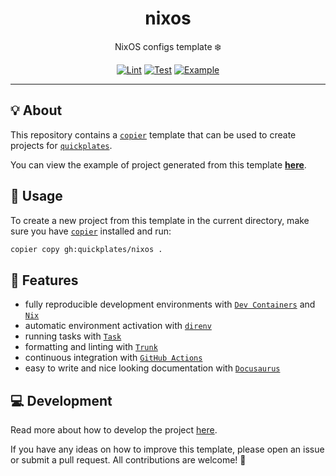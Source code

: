<h1 align="center">nixos</h1>

<div align="center">

NixOS configs template ❄️

[![Lint](https://github.com/quickplates/nixos/actions/workflows/lint.yaml/badge.svg)](https://github.com/quickplates/nixos/actions/workflows/lint.yaml)
[![Test](https://github.com/quickplates/nixos/actions/workflows/test.yaml/badge.svg)](https://github.com/quickplates/nixos/actions/workflows/test.yaml)
[![Example](https://github.com/quickplates/nixos/actions/workflows/example.yaml/badge.svg)](https://github.com/quickplates/nixos/actions/workflows/example.yaml)

</div>

---

## 💡 About

This repository contains a [`copier`](https://copier.readthedocs.io) template
that can be used to create projects for
[`quickplates`](https://github.com/quickplates).

You can view the example of project generated from this template
[**here**](https://github.com/quickplates/nixos-example).

## 📜 Usage

To create a new project from this template in the current directory,
make sure you have [`copier`](https://copier.readthedocs.io) installed and run:

```sh
copier copy gh:quickplates/nixos .
```

## 🚀 Features

- fully reproducible development environments with
  [`Dev Containers`](https://code.visualstudio.com/docs/remote/containers)
  and [`Nix`](https://nixos.org)
- automatic environment activation with [`direnv`](https://direnv.net)
- running tasks with [`Task`](https://taskfile.dev)
- formatting and linting with [`Trunk`](https://trunk.io)
- continuous integration with [`GitHub Actions`](https://github.com/features/actions)
- easy to write and nice looking documentation
  with [`Docusaurus`](https://docusaurus.io)

## 💻 Development

Read more about how to develop the project
[here](https://github.com/quickplates/nixos/blob/main/CONTRIBUTING.md).

If you have any ideas on how to improve this template,
please open an issue or submit a pull request.
All contributions are welcome! 🤗
